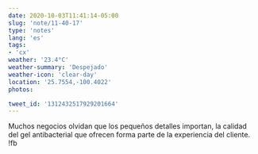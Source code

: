 ```yaml
---
date: 2020-10-03T11:41:14-05:00
slug: 'note/11-40-17'
type: 'notes'
lang: 'es'
tags:
- 'cx'
weather: '23.4°C'
weather-summary: 'Despejado'
weather-icon: 'clear-day'
location: '25.7554,-100.4022'
photos:

tweet_id: '1312432517929201664'
---
```

Muchos negocios olvidan que los pequeños detalles importan, la calidad del gel antibacterial que ofrecen forma parte de la experiencia del cliente.  !fb